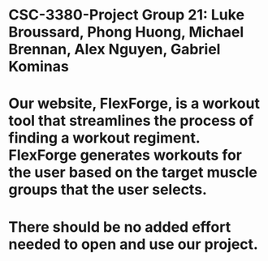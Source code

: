 # CSC-3380-Project Group 21: Luke Broussard, Phong Huong, Michael Brennan, Alex Nguyen, Gabriel Kominas
# Our website, FlexForge, is a workout tool that streamlines the process of finding a workout regiment. FlexForge generates workouts for the user based on the target muscle groups that the user selects.
# There should be no added effort needed to open and use our project.
